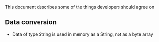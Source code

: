 This document describes some of the things developers should agree on

## Data conversion

- Data of type String is used in memory as a String, not as a byte array

